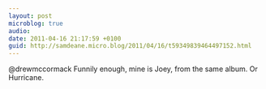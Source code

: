 ```yaml
---
layout: post
microblog: true
audio: 
date: 2011-04-16 21:17:59 +0100
guid: http://samdeane.micro.blog/2011/04/16/t59349839464497152.html
---
```

@drewmccormack Funnily enough, mine is Joey, from the same album. Or Hurricane.
